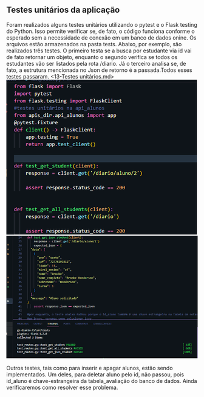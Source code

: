 ## Testes unitários da aplicação
Foram realizados alguns testes unitários utilizando o pytest e o Flask testing do Python. Isso permite verificar se, de fato, o código funciona conforme o esperado sem a necessidade de conexão em um banco de dados onine. Os arquivos estão armazenados na pasta tests. 
Abaixo, por exemplo, são realizados três testes.  O primeiro testa se a busca por estudante via id vai de fato retornar um objeto, enquanto o segundo verifica se todos os estudantes vão ser listados pela rota /diario. Já o terceiro analisa se, de fato, a estrutura mencionada no Json de retorno é a passada.Todos esses testes passaram. 
<13-Testes unitários.md> ![Alt text](img/api_doc_13.png) ![Alt text](img/api_doc_14.png)

Outros testes, tais como para inserir e apagar alunos, estão sendo implementados. Um deles, para deletar aluno pelo id, não passou, pois id_aluno é chave-estrangeira da tabela_avaliação do banco de dados. Ainda verificaremos como resolver esse problema. 
